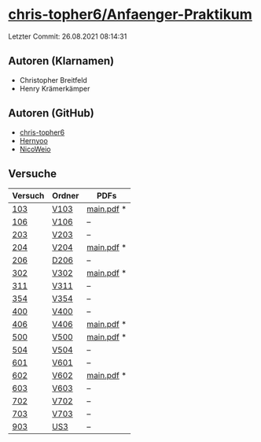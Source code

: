 # [chris-topher6/Anfaenger-Praktikum](https://github.com/chris-topher6/Anfaenger-Praktikum)

Letzter Commit: 26.08.2021 08:14:31

## Autoren (Klarnamen)
- Christopher Breitfeld
- Henry Krämerkämper

## Autoren (GitHub)
- [chris-topher6](https://github.com/chris-topher6)
- [Hernyoo](https://github.com/Hernyoo)
- [NicoWeio](https://github.com/NicoWeio)

## Versuche

|        Versuch         |                                   Ordner                                    |                                                                                  PDFs                                                                                  |
|------------------------|-----------------------------------------------------------------------------|------------------------------------------------------------------------------------------------------------------------------------------------------------------------|
|[103](../../versuch/103)|[V103](https://github.com/chris-topher6/Anfaenger-Praktikum/tree/master/V103)|[main.pdf](https://docs.google.com/viewer?url=https://raw.githubusercontent.com/NicoWeio/awesome-ap-pdfs/main/chris-topher6%E2%88%95Anfaenger-Praktikum/103/main.pdf) \*|
|[106](../../versuch/106)|[V106](https://github.com/chris-topher6/Anfaenger-Praktikum/tree/master/V106)|–                                                                                                                                                                       |
|[203](../../versuch/203)|[V203](https://github.com/chris-topher6/Anfaenger-Praktikum/tree/master/V203)|–                                                                                                                                                                       |
|[204](../../versuch/204)|[V204](https://github.com/chris-topher6/Anfaenger-Praktikum/tree/master/V204)|[main.pdf](https://docs.google.com/viewer?url=https://raw.githubusercontent.com/NicoWeio/awesome-ap-pdfs/main/chris-topher6%E2%88%95Anfaenger-Praktikum/204/main.pdf) \*|
|[206](../../versuch/206)|[D206](https://github.com/chris-topher6/Anfaenger-Praktikum/tree/master/D206)|–                                                                                                                                                                       |
|[302](../../versuch/302)|[V302](https://github.com/chris-topher6/Anfaenger-Praktikum/tree/master/V302)|[main.pdf](https://docs.google.com/viewer?url=https://raw.githubusercontent.com/NicoWeio/awesome-ap-pdfs/main/chris-topher6%E2%88%95Anfaenger-Praktikum/302/main.pdf) \*|
|[311](../../versuch/311)|[V311](https://github.com/chris-topher6/Anfaenger-Praktikum/tree/master/V311)|–                                                                                                                                                                       |
|[354](../../versuch/354)|[V354](https://github.com/chris-topher6/Anfaenger-Praktikum/tree/master/V354)|–                                                                                                                                                                       |
|[400](../../versuch/400)|[V400](https://github.com/chris-topher6/Anfaenger-Praktikum/tree/master/V400)|–                                                                                                                                                                       |
|[406](../../versuch/406)|[V406](https://github.com/chris-topher6/Anfaenger-Praktikum/tree/master/V406)|[main.pdf](https://docs.google.com/viewer?url=https://raw.githubusercontent.com/NicoWeio/awesome-ap-pdfs/main/chris-topher6%E2%88%95Anfaenger-Praktikum/406/main.pdf) \*|
|[500](../../versuch/500)|[V500](https://github.com/chris-topher6/Anfaenger-Praktikum/tree/master/V500)|[main.pdf](https://docs.google.com/viewer?url=https://raw.githubusercontent.com/NicoWeio/awesome-ap-pdfs/main/chris-topher6%E2%88%95Anfaenger-Praktikum/500/main.pdf) \*|
|[504](../../versuch/504)|[V504](https://github.com/chris-topher6/Anfaenger-Praktikum/tree/master/V504)|–                                                                                                                                                                       |
|[601](../../versuch/601)|[V601](https://github.com/chris-topher6/Anfaenger-Praktikum/tree/master/V601)|–                                                                                                                                                                       |
|[602](../../versuch/602)|[V602](https://github.com/chris-topher6/Anfaenger-Praktikum/tree/master/V602)|[main.pdf](https://docs.google.com/viewer?url=https://raw.githubusercontent.com/NicoWeio/awesome-ap-pdfs/main/chris-topher6%E2%88%95Anfaenger-Praktikum/602/main.pdf) \*|
|[603](../../versuch/603)|[V603](https://github.com/chris-topher6/Anfaenger-Praktikum/tree/master/V603)|–                                                                                                                                                                       |
|[702](../../versuch/702)|[V702](https://github.com/chris-topher6/Anfaenger-Praktikum/tree/master/V702)|–                                                                                                                                                                       |
|[703](../../versuch/703)|[V703](https://github.com/chris-topher6/Anfaenger-Praktikum/tree/master/V703)|–                                                                                                                                                                       |
|[903](../../versuch/903)|[US3](https://github.com/chris-topher6/Anfaenger-Praktikum/tree/master/US3)  |–                                                                                                                                                                       |
